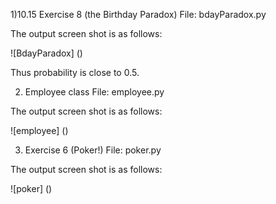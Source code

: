 1)10.15 Exercise 8 (the Birthday Paradox)
File: bdayParadox.py

The output screen shot is as follows:

![BdayParadox] ()

Thus probability is close to 0.5.

2) Employee class
File: employee.py

The output screen shot is as follows:

![employee] ()

3) Exercise 6 (Poker!)
File: poker.py

The output screen shot is as follows:

![poker] ()